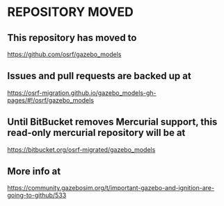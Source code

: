 # REPOSITORY MOVED

## This repository has moved to

https://github.com/osrf/gazebo_models

## Issues and pull requests are backed up at

https://osrf-migration.github.io/gazebo_models-gh-pages/#!/osrf/gazebo_models

## Until BitBucket removes Mercurial support, this read-only mercurial repository will be at

https://bitbucket.org/osrf-migrated/gazebo_models

## More info at

https://community.gazebosim.org/t/important-gazebo-and-ignition-are-going-to-github/533

